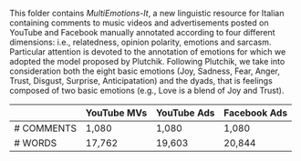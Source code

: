 This folder contains *MultiEmotions-It*, a new linguistic resource for Italian containing comments to music videos and advertisements posted on YouTube and Facebook manually annotated according to four different dimensions: i.e., relatedness, opinion polarity, emotions and sarcasm.  Particular attention is devoted to the annotation of emotions for which we adopted the model proposed by Plutchik. Following Plutchik, we take into consideration both the eight basic emotions (Joy, Sadness, Fear, Anger, Trust, Disgust, Surprise, Anticipatation) and the dyads, that is feelings composed of two basic emotions (e.g., Love is a blend of Joy and Trust).

|  | YouTube MVs | YouTube Ads | Facebook Ads |
|-|-|-|-|
| # COMMENTS | 1,080 | 1,080 | 1,080 |
| # WORDS | 17,762 | 19,603 | 20,844 |
